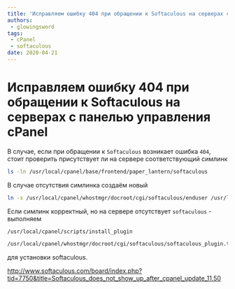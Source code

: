 ```yaml
---
title: 'Исправляем ошибку 404 при обращении к Softaculous на серверах с панелью управления cPanel'
authors: 
 - glowingsword
tags:
 - cPanel
 - softaculous
date: 2020-04-21
---
```

# Исправляем ошибку 404 при обращении к Softaculous на серверах с панелью управления cPanel

В случае, если при обращении к `Softaculous` возникает ошибка `404`, стоит проверить присутствует ли на сервере соответствующий симлинк

``` bash
ls -ln /usr/local/cpanel/base/frontend/paper_lantern/softaculous
```
В случае отсутствия симлинка создаём новый

``` bash
ln -s /usr/local/cpanel/whostmgr/docroot/cgi/softaculous/enduser /usr/local/cpanel/base/frontend/paper_lantern/softaculous
```

Если симлинк корректный, но на сервере отсутствует `softaculous` - выполняем
``` bash
/usr/local/cpanel/scripts/install_plugin
```
``` bash
/usr/local/cpanel/whostmgr/docroot/cgi/softaculous/softaculous_plugin.tar.bz2
```
для установки softaculous.

<http://www.softaculous.com/board/index.php?tid=7750&title=Softaculous_does_not_show_up_after_cpanel_update_11.50>
